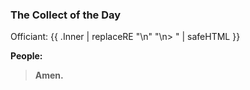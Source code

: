 ### The Collect of the Day
Officiant:
{{ .Inner | replaceRE "\n" "\n> " | safeHTML }}

**People:**
> **Amen.**
